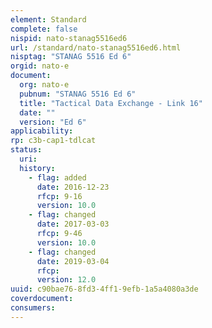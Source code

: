 ```yaml
---
element: Standard
complete: false
nispid: nato-stanag5516ed6
url: /standard/nato-stanag5516ed6.html
nisptag: "STANAG 5516 Ed 6"
orgid: nato-e
document:
  org: nato-e
  pubnum: "STANAG 5516 Ed 6"
  title: "Tactical Data Exchange - Link 16"
  date: ""
  version: "Ed 6"
applicability:
rp: c3b-cap1-tdlcat
status:
  uri: 
  history: 
    - flag: added
      date: 2016-12-23
      rfcp: 9-16
      version: 10.0
    - flag: changed
      date: 2017-03-03
      rfcp: 9-46
      version: 10.0
    - flag: changed
      date: 2019-03-04
      rfcp: 
      version: 12.0
uuid: c90bae76-8fd3-4ff1-9efb-1a5a4080a3de
coverdocument:
consumers:
---
```

